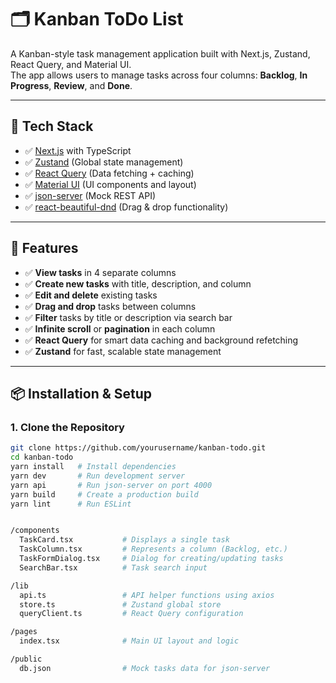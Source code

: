 # 🗂️ Kanban ToDo List

A Kanban-style task management application built with Next.js, Zustand, React Query, and Material UI.  
The app allows users to manage tasks across four columns: **Backlog**, **In Progress**, **Review**, and **Done**.

---

## 🚀 Tech Stack

- ✅ [Next.js](https://nextjs.org/) with TypeScript
- ✅ [Zustand](https://zustand-demo.pmnd.rs/) (Global state management)
- ✅ [React Query](https://tanstack.com/query/latest) (Data fetching + caching)
- ✅ [Material UI](https://mui.com/) (UI components and layout)
- ✅ [json-server](https://github.com/typicode/json-server) (Mock REST API)
- ✅ [react-beautiful-dnd](https://github.com/atlassian/react-beautiful-dnd) (Drag & drop functionality)

---

## 📝 Features

- ✅ **View tasks** in 4 separate columns
- ✅ **Create new tasks** with title, description, and column
- ✅ **Edit and delete** existing tasks
- ✅ **Drag and drop** tasks between columns
- ✅ **Filter** tasks by title or description via search bar
- ✅ **Infinite scroll** or **pagination** in each column
- ✅ **React Query** for smart data caching and background refetching
- ✅ **Zustand** for fast, scalable state management

---

## 📦 Installation & Setup

### 1. Clone the Repository

```bash
git clone https://github.com/yourusername/kanban-todo.git
cd kanban-todo
yarn install   # Install dependencies
yarn dev       # Run development server
yarn api       # Run json-server on port 4000
yarn build     # Create a production build
yarn lint      # Run ESLint


/components
  TaskCard.tsx           # Displays a single task
  TaskColumn.tsx         # Represents a column (Backlog, etc.)
  TaskFormDialog.tsx     # Dialog for creating/updating tasks
  SearchBar.tsx          # Task search input

/lib
  api.ts                 # API helper functions using axios
  store.ts               # Zustand global store
  queryClient.ts         # React Query configuration

/pages
  index.tsx              # Main UI layout and logic

/public
  db.json                # Mock tasks data for json-server
```
